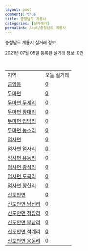 ```yaml
---
layout: post
comments: true
title: 충청남도 계룡시
categories: [실거래가]
permalink: /apt/충청남도 계룡시
---
```


충청남도 계룡시 실거래 정보

2021년 07월 05일 등록된 실거래 정보: 0건

<script type="text/javascript">
  google.charts.load('current', {'packages':['corechart']});
  google.charts.setOnLoadCallback(drawChart);

  function drawChart() {
    var data = google.visualization.arrayToDataTable([['거래일', '매매', '전월세', '전매'], ['20-07', 91, 46, 0], ['20-08', 83, 53, 0], ['20-09', 42, 40, 0], ['20-10', 57, 64, 0], ['20-11', 90, 71, 0], ['20-12', 122, 89, 0], ['21-01', 84, 110, 0], ['21-02', 62, 57, 0], ['21-03', 93, 56, 0], ['21-04', 109, 45, 0], ['21-05', 102, 36, 92], ['21-06', 69, 75, 15], ['21-07', 2, 2, 0]]);

    var options = {
      title: '최근 유형별 거래량 추이',
      legend: { position: 'bottom' }
    };

    var chart = new google.visualization.LineChart(document.getElementById('columnchart_material'));
    chart.draw(data, (options));
  }
</script>

<div id="columnchart_material" style="width: 95%; margin-left: -35px"></div>
<br>
<table class="sortable">
  <tr>
    <td>지역</td>
    <td>오늘 실거래</td>
  </tr>

  
  <tr class="item">
    <td><a href="충청남도 계룡시 금암동">금암동</a></td>
    <td><a href="충청남도 계룡시 금암동">0</a></td>
  </tr>
    

  <tr class="item">
    <td><a href="충청남도 계룡시 두마면">두마면</a></td>
    <td><a href="충청남도 계룡시 두마면">0</a></td>
  </tr>
    

  <tr class="item">
    <td><a href="충청남도 계룡시 두마면 두계리">두마면 두계리</a></td>
    <td><a href="충청남도 계룡시 두마면 두계리">0</a></td>
  </tr>
    

  <tr class="item">
    <td><a href="충청남도 계룡시 두마면 왕대리">두마면 왕대리</a></td>
    <td><a href="충청남도 계룡시 두마면 왕대리">0</a></td>
  </tr>
    

  <tr class="item">
    <td><a href="충청남도 계룡시 두마면 입암리">두마면 입암리</a></td>
    <td><a href="충청남도 계룡시 두마면 입암리">0</a></td>
  </tr>
    

  <tr class="item">
    <td><a href="충청남도 계룡시 두마면 농소리">두마면 농소리</a></td>
    <td><a href="충청남도 계룡시 두마면 농소리">0</a></td>
  </tr>
    

  <tr class="item">
    <td><a href="충청남도 계룡시 엄사면">엄사면</a></td>
    <td><a href="충청남도 계룡시 엄사면">0</a></td>
  </tr>
    

  <tr class="item">
    <td><a href="충청남도 계룡시 엄사면 엄사리">엄사면 엄사리</a></td>
    <td><a href="충청남도 계룡시 엄사면 엄사리">0</a></td>
  </tr>
    

  <tr class="item">
    <td><a href="충청남도 계룡시 엄사면 유동리">엄사면 유동리</a></td>
    <td><a href="충청남도 계룡시 엄사면 유동리">0</a></td>
  </tr>
    

  <tr class="item">
    <td><a href="충청남도 계룡시 엄사면 광석리">엄사면 광석리</a></td>
    <td><a href="충청남도 계룡시 엄사면 광석리">0</a></td>
  </tr>
    

  <tr class="item">
    <td><a href="충청남도 계룡시 엄사면 도곡리">엄사면 도곡리</a></td>
    <td><a href="충청남도 계룡시 엄사면 도곡리">0</a></td>
  </tr>
    

  <tr class="item">
    <td><a href="충청남도 계룡시 엄사면 향한리">엄사면 향한리</a></td>
    <td><a href="충청남도 계룡시 엄사면 향한리">0</a></td>
  </tr>
    

  <tr class="item">
    <td><a href="충청남도 계룡시 신도안면">신도안면</a></td>
    <td><a href="충청남도 계룡시 신도안면">0</a></td>
  </tr>
    

  <tr class="item">
    <td><a href="충청남도 계룡시 신도안면 남선리">신도안면 남선리</a></td>
    <td><a href="충청남도 계룡시 신도안면 남선리">0</a></td>
  </tr>
    

  <tr class="item">
    <td><a href="충청남도 계룡시 신도안면 정장리">신도안면 정장리</a></td>
    <td><a href="충청남도 계룡시 신도안면 정장리">0</a></td>
  </tr>
    

  <tr class="item">
    <td><a href="충청남도 계룡시 신도안면 부남리">신도안면 부남리</a></td>
    <td><a href="충청남도 계룡시 신도안면 부남리">0</a></td>
  </tr>
    

  <tr class="item">
    <td><a href="충청남도 계룡시 신도안면 석계리">신도안면 석계리</a></td>
    <td><a href="충청남도 계룡시 신도안면 석계리">0</a></td>
  </tr>
    

  <tr class="item">
    <td><a href="충청남도 계룡시 신도안면 용동리">신도안면 용동리</a></td>
    <td><a href="충청남도 계룡시 신도안면 용동리">0</a></td>
  </tr>
    


</table>


    